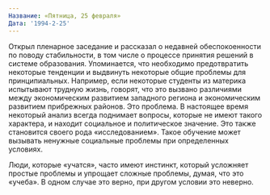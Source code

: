 ```yaml
---
Название: «Пятница, 25 февраля»
Дата: '1994-2-25'
---
```

Открыл пленарное заседание и рассказал о недавней обеспокоенности по поводу стабильности, в том числе о процессе принятия решений в системе образования. Упоминается, что необходимо предотвратить некоторые тенденции и выдвинуть некоторые общие проблемы для принципиальных. Например, если некоторые студенты из материка испытывают трудную жизнь, говорят, что это вызвано различиями между экономическим развитием западного региона и экономическим развитием прибрежных районов. Это проблема. В настоящее время некоторый анализ всегда поднимает вопросы, которые не имеют такого характера, и находит социальное и политическое значение. Это также становится своего рода «исследованием». Такое обучение может вызывать ненужные социальные проблемы при определенных условиях.

Люди, которые «учатся», часто имеют инстинкт, который усложняет простые проблемы и упрощает сложные проблемы, думая, что это «учеба». В одном случае это верно, при другом условии это неверно.
